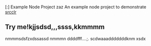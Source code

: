 [:] Example Node Project
zaz
An example node project to demonstrate [srcclr](https://www.srcclr.com)
## Try me!kjjsdsd,,,ssss,kkmmmm
nmmmsdsfzxdssassd
nmmmn
ddddfff....;.
scdwaaadddddddknm
xsdx
